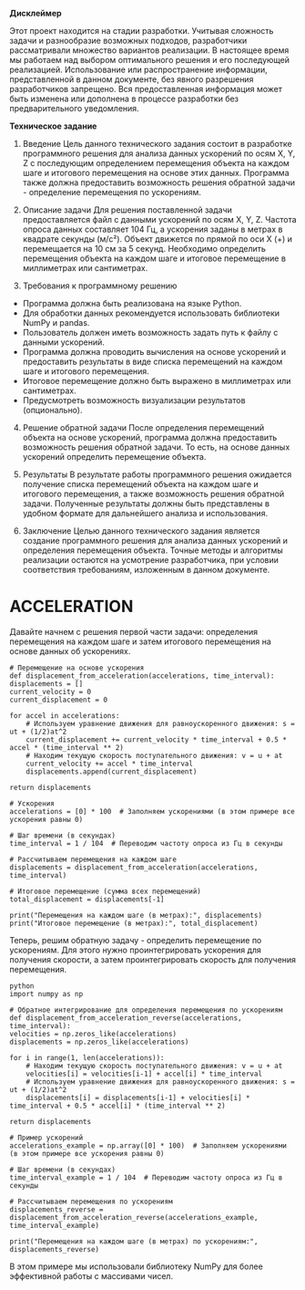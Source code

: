 **Дисклеймер**

Этот проект находится на стадии разработки. Учитывая сложность задачи и разнообразие возможных подходов, разработчики рассматривали множество вариантов реализации. В настоящее время мы работаем над выбором оптимального решения и его последующей реализацией. Использование или распространение информации, представленной в данном документе, без явного разрешения разработчиков запрещено. Вся предоставленная информация может быть изменена или дополнена в процессе разработки без предварительного уведомления.




**Техническое задание**

1. Введение
Цель данного технического задания состоит в разработке программного решения для анализа данных ускорений по осям X, Y, Z с последующим определением перемещения объекта на каждом шаге и итогового перемещения на основе этих данных. Программа также должна предоставить возможность решения обратной задачи - определение перемещения по ускорениям.

2. Описание задачи
Для решения поставленной задачи предоставляется файл с данными ускорений по осям X, Y, Z. Частота опроса данных составляет 104 Гц, а ускорения заданы в метрах в квадрате секунды (м/с²). Объект движется по прямой по оси X (+) и перемещается на 10 см за 5 секунд. Необходимо определить перемещения объекта на каждом шаге и итоговое перемещение в миллиметрах или сантиметрах.

3. Требования к программному решению
- Программа должна быть реализована на языке Python.
- Для обработки данных рекомендуется использовать библиотеки NumPy и pandas.
- Пользователь должен иметь возможность задать путь к файлу с данными ускорений.
- Программа должна проводить вычисления на основе ускорений и предоставить результаты в виде списка перемещений на каждом шаге и итогового перемещения.
- Итоговое перемещение должно быть выражено в миллиметрах или сантиметрах.
- Предусмотреть возможность визуализации результатов (опционально).

4. Решение обратной задачи
После определения перемещений объекта на основе ускорений, программа должна предоставить возможность решения обратной задачи. То есть, на основе данных ускорений определить перемещение объекта.

5. Результаты
В результате работы программного решения ожидается получение списка перемещений объекта на каждом шаге и итогового перемещения, а также возможность решения обратной задачи. Полученные результаты должны быть представлены в удобном формате для дальнейшего анализа и использования.

6. Заключение
Целью данного технического задания является создание программного решения для анализа данных ускорений и определения перемещения объекта. Точные методы и алгоритмы реализации остаются на усмотрение разработчика, при условии соответствия требованиям, изложенным в данном документе.


# ACCELERATION
Давайте начнем с решения первой части задачи: определения перемещения на каждом шаге и затем итогового перемещения на основе данных об ускорениях.

    # Перемещение на основе ускорения
    def displacement_from_acceleration(accelerations, time_interval):
    displacements = []
    current_velocity = 0
    current_displacement = 0

    for accel in accelerations:
        # Используем уравнение движения для равноускоренного движения: s = ut + (1/2)at^2
        current_displacement += current_velocity * time_interval + 0.5 * accel * (time_interval ** 2)
        # Находим текущую скорость поступательного движения: v = u + at
        current_velocity += accel * time_interval
        displacements.append(current_displacement)

    return displacements

    # Ускорения
    accelerations = [0] * 100  # Заполняем ускорениями (в этом примере все ускорения равны 0)

    # Шаг времени (в секундах)
    time_interval = 1 / 104  # Переводим частоту опроса из Гц в секунды

    # Рассчитываем перемещения на каждом шаге
    displacements = displacement_from_acceleration(accelerations, time_interval)

    # Итоговое перемещение (сумма всех перемещений)
    total_displacement = displacements[-1]

    print("Перемещения на каждом шаге (в метрах):", displacements)
    print("Итоговое перемещение (в метрах):", total_displacement)



Теперь, решим обратную задачу - определить перемещение по ускорениям. Для этого нужно проинтегрировать ускорения для получения скорости, а затем проинтегрировать скорость для получения перемещения.

    python
    import numpy as np

    # Обратное интегрирование для определения перемещения по ускорениям
    def displacement_from_acceleration_reverse(accelerations, time_interval):
    velocities = np.zeros_like(accelerations)
    displacements = np.zeros_like(accelerations)

    for i in range(1, len(accelerations)):
        # Находим текущую скорость поступательного движения: v = u + at
        velocities[i] = velocities[i-1] + accel[i] * time_interval
        # Используем уравнение движения для равноускоренного движения: s = ut + (1/2)at^2
        displacements[i] = displacements[i-1] + velocities[i] * time_interval + 0.5 * accel[i] * (time_interval ** 2)

    return displacements

    # Пример ускорений
    accelerations_example = np.array([0] * 100)  # Заполняем ускорениями (в этом примере все ускорения равны 0)

    # Шаг времени (в секундах)
    time_interval_example = 1 / 104  # Переводим частоту опроса из Гц в секунды

    # Рассчитываем перемещения по ускорениям
    displacements_reverse = displacement_from_acceleration_reverse(accelerations_example, time_interval_example)

    print("Перемещения на каждом шаге (в метрах) по ускорениям:", displacements_reverse)
    
В этом примере мы использовали библиотеку NumPy для более эффективной работы с массивами чисел.
